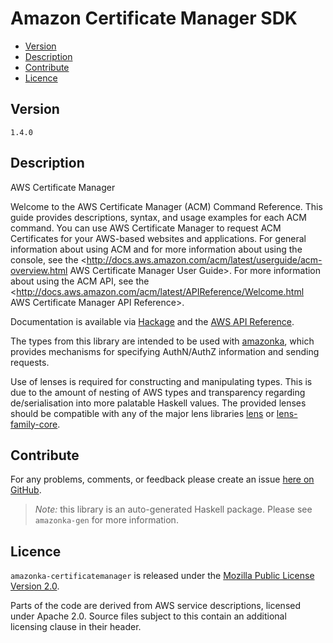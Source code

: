 # Amazon Certificate Manager SDK

* [Version](#version)
* [Description](#description)
* [Contribute](#contribute)
* [Licence](#licence)


## Version

`1.4.0`


## Description

AWS Certificate Manager

Welcome to the AWS Certificate Manager (ACM) Command Reference. This
guide provides descriptions, syntax, and usage examples for each ACM
command. You can use AWS Certificate Manager to request ACM Certificates
for your AWS-based websites and applications. For general information
about using ACM and for more information about using the console, see
the
<http://docs.aws.amazon.com/acm/latest/userguide/acm-overview.html AWS Certificate Manager User Guide>.
For more information about using the ACM API, see the
<http://docs.aws.amazon.com/acm/latest/APIReference/Welcome.html AWS Certificate Manager API Reference>.

Documentation is available via [Hackage](http://hackage.haskell.org/package/amazonka-certificatemanager)
and the [AWS API Reference](https://aws.amazon.com/documentation/).

The types from this library are intended to be used with [amazonka](http://hackage.haskell.org/package/amazonka),
which provides mechanisms for specifying AuthN/AuthZ information and sending requests.

Use of lenses is required for constructing and manipulating types.
This is due to the amount of nesting of AWS types and transparency regarding
de/serialisation into more palatable Haskell values.
The provided lenses should be compatible with any of the major lens libraries
[lens](http://hackage.haskell.org/package/lens) or [lens-family-core](http://hackage.haskell.org/package/lens-family-core).

## Contribute

For any problems, comments, or feedback please create an issue [here on GitHub](https://github.com/brendanhay/amazonka/issues).

> _Note:_ this library is an auto-generated Haskell package. Please see `amazonka-gen` for more information.


## Licence

`amazonka-certificatemanager` is released under the [Mozilla Public License Version 2.0](http://www.mozilla.org/MPL/).

Parts of the code are derived from AWS service descriptions, licensed under Apache 2.0.
Source files subject to this contain an additional licensing clause in their header.
